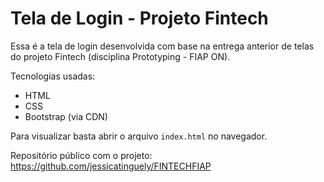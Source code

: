 # Tela de Login - Projeto Fintech

Essa é a tela de login desenvolvida com base na entrega anterior de telas do projeto Fintech (disciplina Prototyping - FIAP ON).

Tecnologias usadas:
- HTML
- CSS
- Bootstrap (via CDN)

Para visualizar basta abrir o arquivo `index.html` no navegador.

Repositório público com o projeto:  
https://github.com/jessicatinguely/FINTECHFIAP
